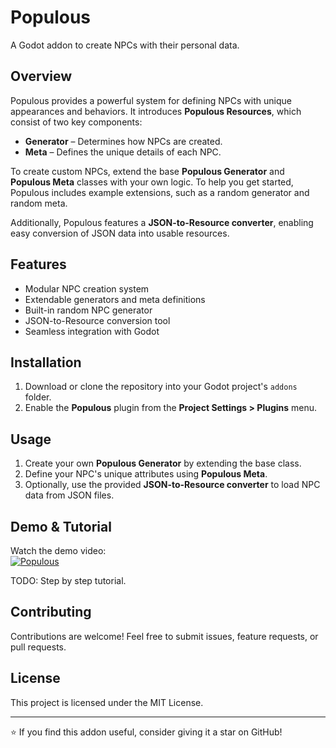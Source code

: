 # Populous

A Godot addon to create NPCs with their personal data.

## Overview

Populous provides a powerful system for defining NPCs with unique appearances and behaviors. It introduces **Populous Resources**, which consist of two key components:

- **Generator** – Determines how NPCs are created.
- **Meta** – Defines the unique details of each NPC.

To create custom NPCs, extend the base **Populous Generator** and **Populous Meta** classes with your own logic. To help you get started, Populous includes example extensions, such as a random generator and random meta.

Additionally, Populous features a **JSON-to-Resource converter**, enabling easy conversion of JSON data into usable resources.

## Features

- Modular NPC creation system
- Extendable generators and meta definitions
- Built-in random NPC generator
- JSON-to-Resource conversion tool
- Seamless integration with Godot

## Installation

1. Download or clone the repository into your Godot project's `addons` folder.
2. Enable the **Populous** plugin from the **Project Settings > Plugins** menu.

## Usage

1. Create your own **Populous Generator** by extending the base class.
2. Define your NPC's unique attributes using **Populous Meta**.
3. Optionally, use the provided **JSON-to-Resource converter** to load NPC data from JSON files.

## Demo & Tutorial

Watch the demo video:  
[![Populous](https://img.youtube.com/vi/xrsUYKP8YIY/0.jpg)](https://youtu.be/xrsUYKP8YIY)

TODO: Step by step tutorial.

## Contributing

Contributions are welcome! Feel free to submit issues, feature requests, or pull requests.

## License

This project is licensed under the MIT License.

---

⭐ If you find this addon useful, consider giving it a star on GitHub!
